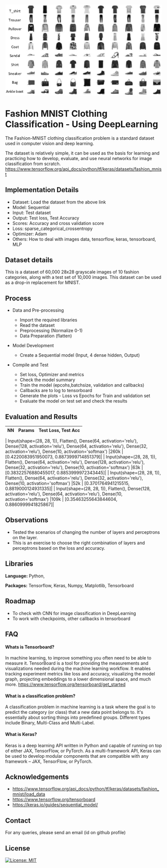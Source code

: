 ![Logo](https://github.com/AKGanesh/MNIST-DL-MLP-Sequential/blob/main/mnist.png)

# Fashion MNIST Clothing Classification - Using DeepLearning

The Fashion-MNIST clothing classification problem is a standard dataset used in computer vision and deep learning.

The dataset is relatively simple, it can be used as the basis for learning and practicing how to develop, evaluate, and use neural networks for image classification from scratch.
https://www.tensorflow.org/api_docs/python/tf/keras/datasets/fashion_mnist

## Implementation Details

- Dataset: Load the dataset from the above link
- Model: Sequential
- Input: Test dataset
- Output: Test loss, Test Accuracy
- Scores: Accuracy and cross validation score
- Loss: sparse_categorical_crossentropy
- Optimizer: Adam
- Others: How to deal with images data, tensorflow, keras, tensorboard, MLP

## Dataset details

This is a dataset of 60,000 28x28 grayscale images of 10 fashion categories, along with a test set of 10,000 images. This dataset can be used as a drop-in replacement for MNIST.

## Process

- Data and Pre-processing

  - Import the required libraries
  - Read the dataset
  - Preprocessing (Normalize 0-1)
  - Data Preparation (flatten)

- Model Development
  - Create a Sequential model (Input, 4 dense hidden, Output)
- Compile and Test
  - Set loss, Optimizer and metrics
  - Check the model summary
  - Train the model (epcohs,batchsize, validation and callbacks)
  - Callbacks are to log to tensorboard
  - Generate the plots - Loss vs Epochs for Train and validation set
  - Evaluate the model on test set and check the results

## Evaluation and Results

| NN  | Params | Test Loss, Test Acc |
| --- | ------ | ------------------- |

| Input(shape=(28, 28, 1)),
Flatten(),
Dense(64, activation='relu'),
Dense(128, activation='relu'),
Dense(64, activation='relu'),
Dense(32, activation='relu'),
Dense(10, activation='softmax') |260k | [0.4220083951950073, 0.8873999714851379]|
| Input(shape=(28, 28, 1)),
Flatten(),
Dense(64, activation='relu'),
Dense(128, activation='relu'),
Dense(32, activation='relu'),
Dense(10, activation='softmax') |63k | [0.38322576880455017, 0.8853999972343445]|
| Input(shape=(28, 28, 1)),
Flatten(),
Dense(64, activation='relu'),
Dense(32, activation='relu'),
Dense(10, activation='softmax') |52k | [0.3701764941215515, 0.8819000124931335]|
| Input(shape=(28, 28, 1)),
Flatten(),
Dense(128, activation='relu'),
Dense(64, activation='relu'),
Dense(10, activation='softmax') |109k | [0.35463255643844604, 0.8860999941825867]|

## Observations

- Tested the scenarios of changing the number of layers and perceptrons on the layer.
- This is an exercise to choose the right combination of layers and perceptrons based on the loss and accuracy.

## Libraries

**Language:** Python,

**Packages:** Tensorflow, Keras, Numpy, Matplotlib, Tensorboard

## Roadmap

- To check with CNN for image classification in DeepLearning
- To work with checkpoints, other callbacks in tensorboard

## FAQ

#### Whats is Tensorboard?

In machine learning, to improve something you often need to be able to measure it. TensorBoard is a tool for providing the measurements and visualizations needed during the machine learning workflow. It enables tracking experiment metrics like loss and accuracy, visualizing the model graph, projecting embeddings to a lower dimensional space, and much more.
https://www.tensorflow.org/tensorboard/get_started

#### What is a classification problem?

A classification problem in machine learning is a task where the goal is to predict the category (or class) that a new data point belongs to. It's essentially about sorting things into predefined groups. Different types include Binary, Multi-Class and Multi-Label.

#### What is Keras?

Keras is a deep learning API written in Python and capable of running on top of either JAX, TensorFlow, or PyTorch. As a multi-framework API, Keras can be used to develop modular components that are compatible with any framework – JAX, TensorFlow, or PyTorch.

## Acknowledgements

- https://www.tensorflow.org/api_docs/python/tf/keras/datasets/fashion_mnist/load_data
- https://www.tensorflow.org/tensorboard
- https://keras.io/guides/sequential_model/

## Contact

For any queries, please send an email (id on github profile)

## License

[![License: MIT](https://img.shields.io/badge/License-MIT-yellow.svg)](https://opensource.org/licenses/MIT)
